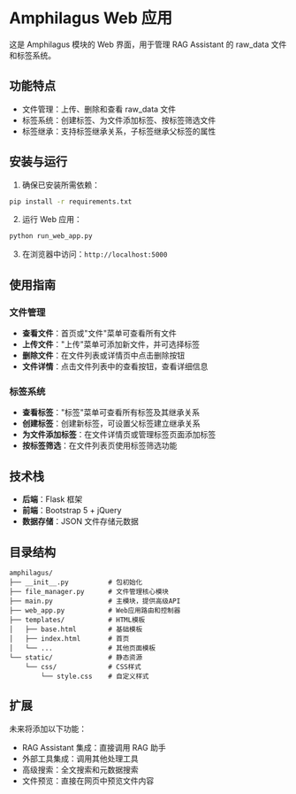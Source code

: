 # Amphilagus Web 应用

这是 Amphilagus 模块的 Web 界面，用于管理 RAG Assistant 的 raw_data 文件和标签系统。

## 功能特点

- 文件管理：上传、删除和查看 raw_data 文件
- 标签系统：创建标签、为文件添加标签、按标签筛选文件
- 标签继承：支持标签继承关系，子标签继承父标签的属性

## 安装与运行

1. 确保已安装所需依赖：

```bash
pip install -r requirements.txt
```

2. 运行 Web 应用：

```bash
python run_web_app.py
```

3. 在浏览器中访问：`http://localhost:5000`

## 使用指南

### 文件管理

- **查看文件**：首页或"文件"菜单可查看所有文件
- **上传文件**："上传"菜单可添加新文件，并可选择标签
- **删除文件**：在文件列表或详情页中点击删除按钮
- **文件详情**：点击文件列表中的查看按钮，查看详细信息

### 标签系统

- **查看标签**："标签"菜单可查看所有标签及其继承关系
- **创建标签**：创建新标签，可设置父标签建立继承关系
- **为文件添加标签**：在文件详情页或管理标签页面添加标签
- **按标签筛选**：在文件列表页使用标签筛选功能

## 技术栈

- **后端**：Flask 框架
- **前端**：Bootstrap 5 + jQuery
- **数据存储**：JSON 文件存储元数据

## 目录结构

```
amphilagus/
├── __init__.py          # 包初始化
├── file_manager.py      # 文件管理核心模块
├── main.py              # 主模块，提供高级API
├── web_app.py           # Web应用路由和控制器
├── templates/           # HTML模板
│   ├── base.html        # 基础模板
│   ├── index.html       # 首页
│   └── ...              # 其他页面模板
└── static/              # 静态资源
    └── css/             # CSS样式
        └── style.css    # 自定义样式
```

## 扩展

未来将添加以下功能：

- RAG Assistant 集成：直接调用 RAG 助手
- 外部工具集成：调用其他处理工具
- 高级搜索：全文搜索和元数据搜索
- 文件预览：直接在网页中预览文件内容 